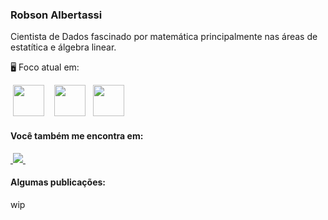 ### Robson Albertassi

Cientista de Dados fascinado por matemática principalmente nas áreas de estatítica e álgebra linear.

🖥️ Foco atual em:
<div style = 'display: inline'> 
  &nbsp;<img src="https://cdn.jsdelivr.net/gh/devicons/devicon/icons/python/python-original-wordmark.svg" width = "50" height = "50" /> &nbsp;
  &nbsp;<img src="https://cdn.jsdelivr.net/gh/devicons/devicon/icons/postgresql/postgresql-original-wordmark.svg" width = "50" height = "50"/>&nbsp;
  &nbsp;<img src="https://cdn.jsdelivr.net/gh/devicons/devicon/icons/r/r-original.svg" width = "50" height = "50"/>&nbsp;
</div>



#### Você também me encontra em:
<a href="https://www.linkedin.com/in/robson-albertassi-434b16225/">
  &nbsp;<img src="https://img.shields.io/badge/linkedin-%230077B5.svg?style=for-the-badge&logo=linkedin&logoColor=white">&nbsp;
</a>



#### Algumas publicações:
wip
          
          
          
          


